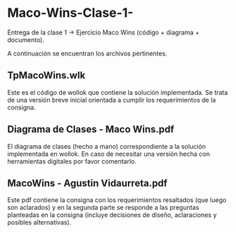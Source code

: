 # Maco-Wins-Clase-1-
Entrega de la clase 1 -> Ejercicio Maco Wins (código + diagrama + documento).

A continuación se encuentran los archivos pertinentes. 

## TpMacoWins.wlk 
Este es el código de wollok que contiene la solución implementada. Se trata de una versión breve inicial orientada a cumplir los requerimientos de la consigna.

## Diagrama de Clases - Maco Wins.pdf 
El diagrama de clases (hecho a mano) correspondiente a la solución implementada en wollok. En caso de necesitar una versión hecha con herramientas digitales por favor comentarlo.

## MacoWins - Agustin Vidaurreta.pdf 
Este pdf contiene la consigna con los requerimientos resaltados (que luego son aclarados) y en la segunda parte se responde a las preguntas planteadas en la consigna (incluye decisiones de diseño, aclaraciones y posibles alternativas).
